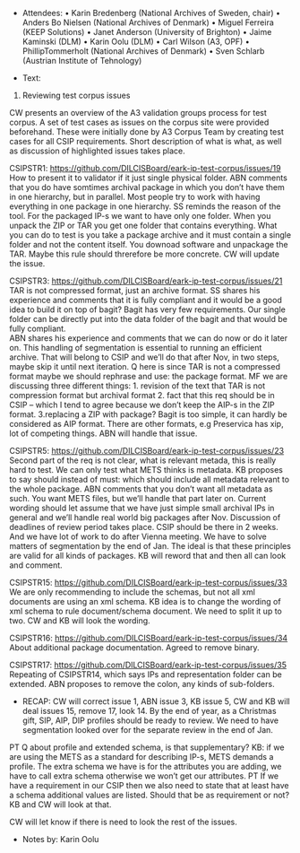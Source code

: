 - Attendees: 
•	Karin Bredenberg (National Archives of Sweden, chair)
•	Anders Bo Nielsen (National Archives of Denmark)
•	Miguel Ferreira (KEEP Solutions)
•	Janet Anderson (University of Brighton)
•	Jaime Kaminski (DLM)
•	Karin Oolu (DLM)
•	Carl Wilson (A3, OPF)
•	PhillipTommerholt (National Archives of Denmark)
•	Sven Schlarb (Austrian Institute of Tehnology) 

- Text:
1. Reviewing test corpus issues

CW presents an overview of the A3 validation groups process for test corpus. A set of test cases as issues on the corpus site were provided beforehand. These were initially done by A3 Corpus Team by creating test cases for all CSIP requirements. Short description of what is what, as well as discussion of  highlighted issues takes place. 

CSIPSTR1: 
https://github.com/DILCISBoard/eark-ip-test-corpus/issues/19
How to present it to validator if it just single physical folder. ABN comments that you do have  somtimes archival package in which you don’t have them in one hierarchy, but in parallel. Most people try to work with having everything in one package in one hierarchy.
SS reminds the reason of the tool. For the packaged IP-s we want to have only one folder. When you unpack the ZIP or TAR you get one folder that contains everything. What you can do to test is you take a package archive and it must contain a single folder and not the content itself. You downoad software and unpackage the TAR. Maybe this rule should threrefore be more concrete. 
CW will update the issue.

CSIPSTR3: 
https://github.com/DILCISBoard/eark-ip-test-corpus/issues/21
TAR is not compressed format, just an archive format. SS shares his experience and comments that it is fully compliant and it would be a good idea to build it on top of bagit? Bagit has very few requirements. Our single folder  can be directly put into the data folder of the bagit and that would be fully compliant.  
ABN shares his experience and comments that we can do now or do it later on. This handling of segmentation is essential to running an efficient archive. That will belong to CSIP and we’ll do that after Nov, in two steps, maybe skip it until next iteration. Q here is since TAR is not a compressed format maybe we should rephrase and use: the package format.
MF we are discussing three different things: 1. revision of the text that TAR is not compression format but archival format 2. fact that this req should be in CSIP – which I tend to agree because we don’t keep the AIP-s in the ZIP format. 3.replacing a ZIP with package? Bagit is too simple, it can hardly be considered as AIP format. There are other formats, e.g Preservica has xip, lot of competing things. 
ABN will handle that issue.

CSIPSTR5: 
https://github.com/DILCISBoard/eark-ip-test-corpus/issues/23
Second part of the req is not clear, what is relevant metada, this is really hard to test. We can only test what METS thinks is metadata. KB proposes to say should instead of must: which should include all metadata relevant to the whole package. ABN comments that you don’t want all metadata as such. You want METS files, but we’ll handle that part later on. Current wording should let assume that we have just simple small archival IPs in general and we’ll handle real world big packages after Nov. 
Discussion of deadlines of review period takes place. CSIP should be there in 2 weeks. And we have lot of work to do after Vienna meeting. We have to solve matters of segmentation by the end of Jan. The ideal is that these principles are valid for all kinds of packages. 
KB will reword that and then all can look and comment. 

CSIPSTR15: 
https://github.com/DILCISBoard/eark-ip-test-corpus/issues/33
We are only recommending to include the schemas, but not all xml documents are using an xml schema.  KB idea is to change the wording of xml schema to rule document/schema document. We need to split it up to two. CW and KB will look the wording. 

CSIPSTR16: 
https://github.com/DILCISBoard/eark-ip-test-corpus/issues/34
About additional package documentation. Agreed to remove binary. 

CSIPSTR17: 
https://github.com/DILCISBoard/eark-ip-test-corpus/issues/35
Repeating of CSIPSTR14, which says IPs and representation folder can be extended. ABN proposes to remove the colon, any kinds of sub-folders. 

- RECAP: CW will correct issue 1, ABN issue 3, KB issue 5, CW and KB will deal issues 15, remove 17, look 14. By the end of year, as a Christmas gift, SIP, AIP, DIP profiles should be ready to review. We need to have segmentation looked over for the separate review in the end of Jan. 

PT Q about profile and extended schema, is that supplementary? KB: if we are using the METS as a standard for describing IP-s, METS demands a profile. The extra schema we have is for the attributes you are adding, we have to call extra schema otherwise we won’t get our attributes. 
PT If we have a requirement in our CSIP then we also need to state that at least have a schema additional values are listed. Should that be as requirement or not? KB and CW will look at that. 

CW will let know if there is need to look the rest of the issues. 

- Notes by: Karin Oolu
